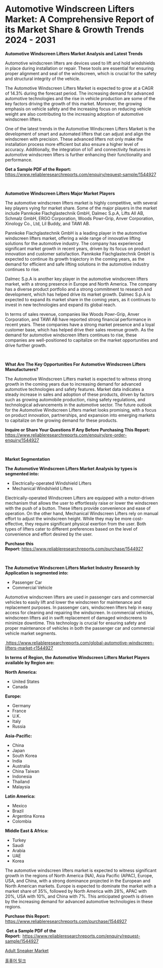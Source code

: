 <p><h1>Automotive Windscreen Lifters Market: A Comprehensive Report of its Market Share & Growth Trends 2024 - 2031</h1></p><p><strong>Automotive Windscreen Lifters Market Analysis and Latest Trends</strong></p>
<p><p>Automotive windscreen lifters are devices used to lift and hold windshields in place during installation or repair. These tools are essential for ensuring proper alignment and seal of the windscreen, which is crucial for the safety and structural integrity of the vehicle.</p><p>The Automotive Windscreen Lifters Market is expected to grow at a CAGR of 14.3% during the forecast period. The increasing demand for advanced automotive technologies and the rise in vehicle production are some of the key factors driving the growth of this market. Moreover, the growing emphasis on vehicle safety and the increasing focus on reducing vehicle weight are also contributing to the increasing adoption of automotive windscreen lifters.</p><p>One of the latest trends in the Automotive Windscreen Lifters Market is the development of smart and automated lifters that can adjust and align the windscreen with precision. These advanced lifters not only make the installation process more efficient but also ensure a higher level of accuracy. Additionally, the integration of IoT and connectivity features in automotive windscreen lifters is further enhancing their functionality and performance.</p></p>
<p><strong>Get a Sample PDF of the Report:&nbsp;</strong> <a href="https://www.reliableresearchreports.com/enquiry/request-sample/1544927">https://www.reliableresearchreports.com/enquiry/request-sample/1544927</a></p>
<p>&nbsp;</p>
<p><strong>Automotive Windscreen Lifters Major Market Players</strong></p>
<p><p>The automotive windscreen lifters market is highly competitive, with several key players vying for market share. Some of the major players in the market include Pannkoke Flachglastechnik GmbH, Dalmec S.p.A, Lifts All AB, Schmalz GmbH, ERGO Corporation, Woods Powr-Grip, Anver Corporation, Xinology Co., Ltd, Lil Buddy, and TAWI AB.</p><p>Pannkoke Flachglastechnik GmbH is a leading player in the automotive windscreen lifters market, offering a wide range of innovative lifting solutions for the automotive industry. The company has experienced significant market growth in recent years, driven by its focus on product innovation and customer satisfaction. Pannkoke Flachglastechnik GmbH is expected to continue its growth trajectory in the coming years, as the demand for efficient and safe lifting solutions in the automotive industry continues to rise.</p><p>Dalmec S.p.A is another key player in the automotive windscreen lifters market, with a strong presence in Europe and North America. The company has a diverse product portfolio and a strong commitment to research and development, which has helped drive its market growth. Dalmec S.p.A is expected to expand its market share in the coming years, as it continues to invest in new technologies and expand its global reach.</p><p>In terms of sales revenue, companies like Woods Powr-Grip, Anver Corporation, and TAWI AB have reported strong financial performance in recent years. These companies have a strong market presence and a loyal customer base, which has helped drive their sales revenue growth. As the demand for automotive windscreen lifters continues to rise, these companies are well-positioned to capitalize on the market opportunities and drive further growth.</p></p>
<p>&nbsp;</p>
<p><strong>What Are The Key Opportunities For Automotive Windscreen Lifters Manufacturers?</strong></p>
<p><p>The Automotive Windscreen Lifters market is expected to witness strong growth in the coming years due to increasing demand for advanced automotive technologies and safety features. Market data indicates a steady increase in sales and adoption of these products, driven by factors such as growing automobile production, rising safety regulations, and technological advancements in the automotive sector. The future outlook for the Automotive Windscreen Lifters market looks promising, with a focus on product innovation, partnerships, and expansion into emerging markets to capitalize on the growing demand for these products.</p></p>
<p><strong>Inquire or Share Your Questions If Any Before Purchasing This Report:</strong> <a href="https://www.reliableresearchreports.com/enquiry/pre-order-enquiry/1544927">https://www.reliableresearchreports.com/enquiry/pre-order-enquiry/1544927</a></p>
<p>&nbsp;</p>
<p><strong>Market Segmentation</strong></p>
<p><strong>The Automotive Windscreen Lifters Market Analysis by types is segmented into:</strong></p>
<p><ul><li>Electrically-operated Windshield Lifters</li><li>Mechanical Windshield Lifters</li></ul></p>
<p><p>Electrically-operated Windscreen Lifters are equipped with a motor-driven mechanism that allows the user to effortlessly raise or lower the windscreen with the push of a button. These lifters provide convenience and ease of operation. On the other hand, Mechanical Windscreen Lifters rely on manual effort to adjust the windscreen height. While they may be more cost-effective, they require significant physical exertion from the user. Both types of lifters cater to different preferences based on the level of convenience and effort desired by the user.</p></p>
<p><strong>Purchase this Report:&nbsp;</strong><a href="https://www.reliableresearchreports.com/purchase/1544927">https://www.reliableresearchreports.com/purchase/1544927</a></p>
<p>&nbsp;</p>
<p><strong>The Automotive Windscreen Lifters Market Industry Research by Application is segmented into:</strong></p>
<p><ul><li>Passenger Car</li><li>Commercial Vehicle</li></ul></p>
<p><p>Automotive windscreen lifters are used in passenger cars and commercial vehicles to easily lift and lower the windscreen for maintenance and replacement purposes. In passenger cars, windscreen lifters help in easy access for cleaning and repairing the windscreen. In commercial vehicles, windscreen lifters aid in swift replacement of damaged windscreens to minimize downtime. This technology is crucial for ensuring safety and proper maintenance of vehicles in both the passenger car and commercial vehicle market segments.</p></p>
<p><a href="https://www.reliableresearchreports.com/global-automotive-windscreen-lifters-market-r1544927">&nbsp;https://www.reliableresearchreports.com/global-automotive-windscreen-lifters-market-r1544927</a></p>
<p><strong>In terms of Region, the Automotive Windscreen Lifters Market Players available by Region are:</strong></p>
<p>
    <p> <strong> North America: </strong>
        <ul>
            <li>United States</li>
            <li>Canada</li>
        </ul>
        </p> 
    <p> <strong> Europe: </strong>
        <ul>
            <li>Germany</li>
            <li>France</li>
            <li>U.K.</li>
            <li>Italy</li>
            <li>Russia</li>
        </ul>
        </p> 
    <p> <strong> Asia-Pacific: </strong>
        <ul>
            <li>China</li>
            <li>Japan</li>
            <li>South Korea</li>
            <li>India</li>
            <li>Australia</li>
            <li>China Taiwan</li>
            <li>Indonesia</li>
            <li>Thailand</li>
            <li>Malaysia</li>
        </ul>
        </p> 
    <p> <strong> Latin America: </strong>
        <ul>
            <li>Mexico</li>
            <li>Brazil</li>
            <li>Argentina Korea</li>
            <li>Colombia</li>
        </ul>
        </p> 
    <p> <strong> Middle East & Africa: </strong>
        <ul>
            <li>Turkey</li>
            <li>Saudi</li>
            <li>Arabia</li>
            <li>UAE</li>
            <li>Korea</li>
        </ul>
    </p>
    </p>
<p><p>The automotive windscreen lifters market is expected to witness significant growth in the regions of North America (NA), Asia Pacific (APAC), Europe, USA, and China, with a strong dominance projected in the European and North American markets. Europe is expected to dominate the market with a market share of 35%, followed by North America with 28%, APAC with 20%, USA with 10%, and China with 7%. This anticipated growth is driven by the increasing demand for advanced automotive technologies in these regions.</p></p>
<p><strong>Purchase this Report: </strong><a href="https://www.reliableresearchreports.com/purchase/1544927">https://www.reliableresearchreports.com/purchase/1544927</a></p>
<p>&nbsp;<strong>Get a Sample PDF of the Report:&nbsp;&nbsp;</strong><a href="https://www.reliableresearchreports.com/enquiry/request-sample/1544927">https://www.reliableresearchreports.com/enquiry/request-sample/1544927</a></p>
<p><strong></strong></p>
<p><p><a href="https://view.publitas.com/reportprime-1/global-adult-sneaker-industry-types-applications-market-players-regional-growth-analysis-and-future-scenarios-2024-2031/">Adult Sneaker Market</a></p><p><a href="https://github.com/shampaakter36/Market-Research-Report-List-1/blob/main/5622955114717.md">홀퓨어 밀크</a></p></p>